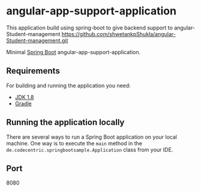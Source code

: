 # angular-app-support-application
This application build using spring-boot to give backend support to angular-Student-management 
https://github.com/shwetankpShukla/angular-Student-management.git

Minimal [Spring Boot](http://projects.spring.io/spring-boot/) angular-app-support-application.

## Requirements

For building and running the application you need:

- [JDK 1.8](http://www.oracle.com/technetwork/java/javase/downloads/jdk8-downloads-2133151.html)
- [Gradle ](https://gradle.org/releases/)

## Running the application locally

There are several ways to run a Spring Boot application on your local machine. One way is to execute the `main` method in the `de.codecentric.springbootsample.Application` class from your IDE.

## Port
8080

